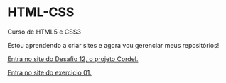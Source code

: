# HTML-CSS
Curso de HTML5 e CSS3

Estou aprendendo a criar sites e agora vou gerenciar meus repositórios!

<a href="https://matheusdoliver.github.io/HTML-CSS/desafios/Desafio12/">Entra no site do Desafio 12, o projeto Cordel.</a>

<a href="https://matheusdoliver.github.io/HTML-CSS/desafios/Desafio10/">Entra no site do exercicio 01.</a>
